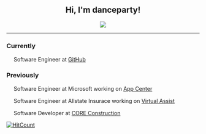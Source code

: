 <h2 align="center">Hi, I'm danceparty!</h2>
<p align="center">
  <img src="https://i.redd.it/egeh5vkddur01.gif">
</p>

--------

### Currently
<img height="15" src="https://upload.wikimedia.org/wikipedia/commons/9/91/Octicons-mark-github.svg"> Software Engineer at <a href="https://github.com">GitHub</a>

### Previously
<img height="15" src="https://pbs.twimg.com/profile_images/1018995854181576704/E-nYFL4k_400x400.jpg"> Software Engineer at Microsoft working on <a href="https://appcenter.ms">App Center</a>

<img height="15" src="https://i.pinimg.com/originals/f1/f5/a3/f1f5a355f169c6d59de205c335bef394.jpg"> Software Engineer at Allstate Insurace working on <a href="https://www.allstate.com/landingpages/virtual-assist.htm">Virtual Assist</a>

<img height="15" src="https://chambermaster.blob.core.windows.net/images/customers/693/members/1441/logos/MEMBER_PAGE_HEADER/CORE-Construction-Logo1.png"> Software Developer at <a href="https://www.coreconstruction.com/">CORE Construction</a>

[![HitCount](http://hits.dwyl.com/DanceParty/{project}.svg)](http://hits.dwyl.com/DanceParty/{project})

